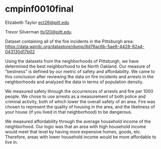 # cmpinf0010final

Elizabeth Taylor ect26@pitt.edu

Trevor Silverman tls120@pitt.edu

Dataset containing all of the fire incidents in the Pittsburgh area: https://data.wprdc.org/datastore/dump/8d76ac6b-5ae8-4428-82a4-043130d17b02

Using the datasets from the neighborhoods of Pittsburgh, we have determined the best neighborhood to be North Oakland. Our measure of "bestness" is defined by our metric of safety and affordability. We came to this conclusion after reviewing the data on fire incidents and arrests in the neighborhoods and analyzed the data in terms of population density.



We measured safety through the occurrences of arrests and fire per 1000 people. We chose to use arrests as a measurement of both police and criminal activity, both of which lower the overall safety of an area. Fire was chosen to represent the quality of housing in the area, and the likeliness of your house (if you lived in that neighborhood) to be dangerous.



We measured affordability through the average household income of the neighborhood. Our logic was that an area with high household income would meet that level by having more expensive homes, goods, etc. Therefore, areas with lower household income would be more affordable to live in.